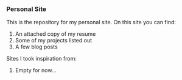 ### Personal Site

This is the repository for my personal site. On this site you can find:
1. An attached copy of my resume
2. Some of my projects listed out
3. A few blog posts

Sites I took inspiration from:
1. Empty for now...


